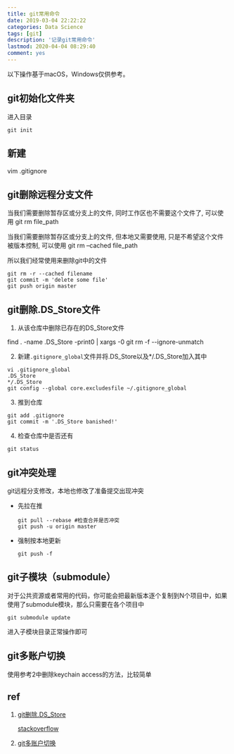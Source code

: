 ```yaml
---
title: git常用命令
date: 2019-03-04 22:22:22
categories: Data Science
tags: [git]
description: '记录git常用命令'
lastmod: 2020-04-04 08:29:40
comment: yes
---
```


以下操作基于macOS，Windows仅供参考。

## git初始化文件夹

进入目录
```git
git init
```
## 新建
vim .gitignore

## git删除远程分支文件

当我们需要删除暂存区或分支上的文件, 同时工作区也不需要这个文件了, 可以使用
git rm file_path

当我们需要删除暂存区或分支上的文件, 但本地又需要使用, 只是不希望这个文件被版本控制, 可以使用
git rm –cached file_path

所以我们经常使用来删除git中的文件
```git
git rm -r --cached filename
git commit -m 'delete some file'
git push origin master
```

## git删除.DS_Store文件
1. 从该仓库中删除已存在的DS_Store文件

find . -name .DS_Store -print0 | xargs -0 git rm -f --ignore-unmatch

2. 新建`.gitignore_global`文件并将.DS_Store以及*/.DS_Store加入其中
```git
vi .gitignore_global
.DS_Store 
*/.DS_Store
git config --global core.excludesfile ~/.gitignore_global
```
3. 推到仓库
```git
git add .gitignore
git commit -m '.DS_Store banished!'
```
4. 检查仓库中是否还有
```git
git status
```
## git冲突处理
git远程分支修改，本地也修改了准备提交出现冲突
- 先拉在推
  ```git
  git pull --rebase #检查合并是否冲突
  git push -u origin master
  ```
- 强制按本地更新
  ```git
  git push -f
  ```
   
## git子模块（submodule）
对于公共资源或者常用的代码，你可能会把最新版本逐个复制到N个项目中，如果使用了submodule模块，那么只需要在各个项目中
```git
git submodule update
```

进入子模块目录正常操作即可

## git多账户切换
使用参考2中删除keychain access的方法，比较简单

## ref
1. [git删除.DS_Store](https://www.jianshu.com/p/e3d8eb2a4295)
   
   [stackoverflow](https://stackoverflow.com/questions/107701/how-can-i-remove-ds-store-files-from-a-git-repository)
2. [git多账户切换](https://www.zhihu.com/question/23028445)